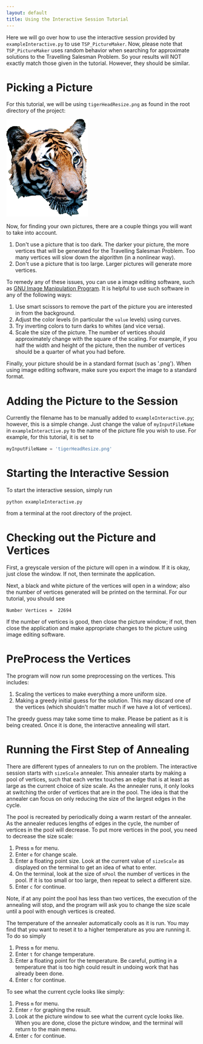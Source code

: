 ```yaml
---
layout: default
title: Using the Interactive Session Tutorial
---
```


Here we will go over how to use the interactive session provided by `exampleInteractive.py` to use
`TSP_PictureMaker`. Now, please note that `TSP_PictureMaker` uses random behavior when searching for
approximate solutions to the Travelling Salesman Problem. So your results will NOT exactly match
those given in the tutorial. However, they should be similar.

# Picking a Picture

For this tutorial, we will be using `tigerHeadResize.png` as found in the root directory of the project: 

![Original Tiger Head Resize](https://raw.githubusercontent.com/MatthewMcGonagle/TSP_PictureMaker/master/tigerHeadResize.png)

Now, for finding your own pictures, there are a couple things you will want to take into account.
1. Don't use a picture that is too dark. The darker your picture, the more vertices that will be
generated for the Travelling Salesman Problem. Too many vertices will slow down the algorithm (in 
a nonlinear way).
2. Don't use a picture that is too large. Larger pictures will generate more vertices. 

To remedy any of these issues, you can use a image editing software, such as 
[GNU Image Manipulation Program](https://www.gimp.org/). It is helpful to use such software
in any of the following ways:
1. Use smart scissors to remove the part of the picture you are interested in from the background. 
2. Adjust the color levels (in particular the `value` levels) using curves.
3. Try inverting colors to turn darks to whites (and vice versa).
4. Scale the size of the picture. The number of vertices should approximately change with the square of
the scaling. For example, if you half the width and height of the picture, then the number of vertices
should be a quarter of what you had before.

Finally, your picture should be in a standard format (such as '.png'). When using image editing software,
make sure you export the image to a standard format.

# Adding the Picture to the Session

Currently the filename has to be manually added to `exampleInteractive.py`; however, this is a simple change.
Just change the value of `myInputFileName` in `exampleInteractive.py` to the name of the picture file 
you wish to use. For example, for this tutorial, it is set to
``` python
myInputFileName = 'tigerHeadResize.png'
```

# Starting the Interactive Session

To start the interactive session, simply run 
```
python exampleInteractive.py
```
from a terminal at the root directory of the project.

# Checking out the Picture and Vertices

First, a greyscale version of the picture will open in a window. If it is okay, just close the window. If not,
then terminate the application.

Next, a black and white picture of the vertices will open in a window; also the number of vertices generated
will be printed on the terminal. For our tutorial, you should see
```
Number Vertices =  22694
``` 
If the number of vertices is good, then close the picture window; if not, then close the application and make
appropriate changes to the picture using image editing software.

# PreProcess the Vertices

The program will now run some preprocessing on the vertices. This includes:
1. Scaling the vertices to make everything a more uniform size.
2. Making a greedy initial guess for the solution. This may discard one of the vertices (which shouldn't
matter much if we have a lot of vertices).

The greedy guess may take some time to make. Please be patient as it is being created. Once it is done, the
interactive annealing will start.

# Running the First Step of Annealing

There are different types of annealers to run on the problem. The interactive session starts with `sizeScale`
annealer. This annealer starts by making a pool of vertices, such that each vertex touches an edge that is
at least as large as the current choice of size scale. As the annealer runs, it only looks at switching the order
of vertices that are in the pool. The idea is that the annealer can focus on only reducing the size 
of the largest edges in the cycle.

The pool is recreated by periodically doing a warm restart of the annealer. As the annealer reduces lengths
of edges in the cycle, the number of vertices in the pool will decrease. To put more vertices in the pool,
you need to decrease the size scale:
1. Press `m` for menu.
2. Enter `e` for change scale.
3. Enter a floating point size. Look at the current value of `sizeScale` as displayed on the terminal
to get an idea of what to enter.
4. On the terminal, look at the size of `nPool` the number of vertices in the pool. If it is too small or too
large, then repeat to select a different size.
5. Enter `c` for continue.

Note, if at any point the pool has less than two vertices, the execution of the annealing will stop, and the 
program will ask you to change the size scale until a pool with enough vertices is created. 

The temperature of the annealer automatically cools as it is run. You may find that you want to reset it to
a higher temperature as you are running it. To do so simply
1. Press `m` for menu.
2. Enter `t` for change temperature.
3. Enter a floating point for the temperature. Be careful, putting in a temperature that is too high could
result in undoing work that has already been done.
4. Enter `c` for continue.

To see what the current cycle looks like simply:
1. Press `m` for menu.
2. Enter `r` for graphing the result.
3. Look at the picture window to see what the current cycle looks like. When you are done, close the picture
window, and the terminal will return to the main menu.
4. Enter `c` for continue. 
